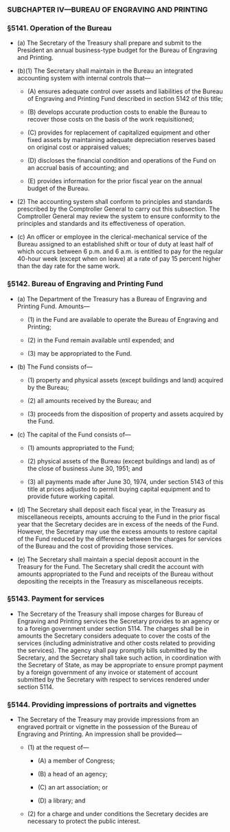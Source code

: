 ### SUBCHAPTER IV—BUREAU OF ENGRAVING AND PRINTING

### §5141. Operation of the Bureau
* (a) The Secretary of the Treasury shall prepare and submit to the President an annual business-type budget for the Bureau of Engraving and Printing.

* (b)(1) The Secretary shall maintain in the Bureau an integrated accounting system with internal controls that—

  * (A) ensures adequate control over assets and liabilities of the Bureau of Engraving and Printing Fund described in section 5142 of this title;

  * (B) develops accurate production costs to enable the Bureau to recover those costs on the basis of the work requisitioned;

  * (C) provides for replacement of capitalized equipment and other fixed assets by maintaining adequate depreciation reserves based on original cost or appraised values;

  * (D) discloses the financial condition and operations of the Fund on an accrual basis of accounting; and

  * (E) provides information for the prior fiscal year on the annual budget of the Bureau.


* (2) The accounting system shall conform to principles and standards prescribed by the Comptroller General to carry out this subsection. The Comptroller General may review the system to ensure conformity to the principles and standards and its effectiveness of operation.

* (c) An officer or employee in the clerical-mechanical service of the Bureau assigned to an established shift or tour of duty at least half of which occurs between 6 p.m. and 6 a.m. is entitled to pay for the regular 40-hour week (except when on leave) at a rate of pay 15 percent higher than the day rate for the same work.

### §5142. Bureau of Engraving and Printing Fund
* (a) The Department of the Treasury has a Bureau of Engraving and Printing Fund. Amounts—

  * (1) in the Fund are available to operate the Bureau of Engraving and Printing;

  * (2) in the Fund remain available until expended; and

  * (3) may be appropriated to the Fund.


* (b) The Fund consists of—

  * (1) property and physical assets (except buildings and land) acquired by the Bureau;

  * (2) all amounts received by the Bureau; and

  * (3) proceeds from the disposition of property and assets acquired by the Fund.


* (c) The capital of the Fund consists of—

  * (1) amounts appropriated to the Fund;

  * (2) physical assets of the Bureau (except buildings and land) as of the close of business June 30, 1951; and

  * (3) all payments made after June 30, 1974, under section 5143 of this title at prices adjusted to permit buying capital equipment and to provide future working capital.


* (d) The Secretary shall deposit each fiscal year, in the Treasury as miscellaneous receipts, amounts accruing to the Fund in the prior fiscal year that the Secretary decides are in excess of the needs of the Fund. However, the Secretary may use the excess amounts to restore capital of the Fund reduced by the difference between the charges for services of the Bureau and the cost of providing those services.

* (e) The Secretary shall maintain a special deposit account in the Treasury for the Fund. The Secretary shall credit the account with amounts appropriated to the Fund and receipts of the Bureau without depositing the receipts in the Treasury as miscellaneous receipts.

### §5143. Payment for services
* The Secretary of the Treasury shall impose charges for Bureau of Engraving and Printing services the Secretary provides to an agency or to a foreign government under section 5114. The charges shall be in amounts the Secretary considers adequate to cover the costs of the services (including administrative and other costs related to providing the services). The agency shall pay promptly bills submitted by the Secretary, and the Secretary shall take such action, in coordination with the Secretary of State, as may be appropriate to ensure prompt payment by a foreign government of any invoice or statement of account submitted by the Secretary with respect to services rendered under section 5114.

### §5144. Providing impressions of portraits and vignettes
* The Secretary of the Treasury may provide impressions from an engraved portrait or vignette in the possession of the Bureau of Engraving and Printing. An impression shall be provided—

  * (1) at the request of—

    * (A) a member of Congress;

    * (B) a head of an agency;

    * (C) an art association; or

    * (D) a library; and


  * (2) for a charge and under conditions the Secretary decides are necessary to protect the public interest.
